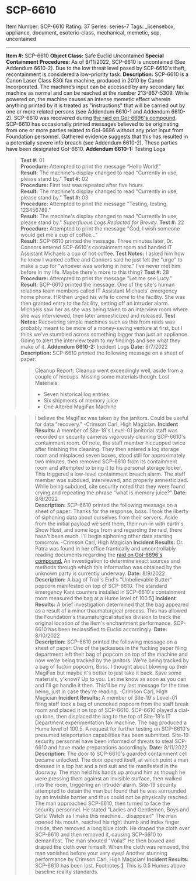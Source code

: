 # SCP-6610
Item Number: SCP-6610
Rating: 37
Series: series-7
Tags: _licensebox, appliance, document, esoteric-class, mechanical, memetic, scp, uncontained

---

**Item #:** SCP-6610
**Object Class:** Safe Euclid Uncontained
**Special Containment Procedures:** As of 8/11/2022, SCP-6610 is uncontained (See Addendum 6610-2). Due to the low threat level posed by SCP-6610's theft, recontainment is considered a low-priority task.
**Description:** SCP-6610 is a Canon Laser Class 830i fax machine, produced in 2010 by Canon Incorporated. The machine’s input can be accessed by any secondary fax machine as normal and can be reached at the number 213-867-5309. While powered on, the machine causes an intense memetic effect wherein anything printed by it is treated as "instructions" that will be carried out by one or more related persons (see Addendum 6610-1 and Addendum 6610-2).
SCP-6610 was recovered during [the raid on GoI-6696's compound](http://scp-wiki.wikidot.com/shades-and-polo-act-one-the-show-is-about-to-begin). SCP-6610 has occasionally printed messages believed to be originating from one or more parties related to GoI-6696 without any prior input from Foundation personnel. Gathered evidence suggests that this has resulted in a potentially severe info breach (see Addendum 6610-2). These parties have been designated GoI-6610.
**Addendum 6610-1:** Testing Logs
> **Test #:** 01  
>  **Procedure:** Attempted to print the message “Hello World!”  
>  **Result:** The machine's display changed to read "Currently in use, please stand by."
> **Test #:** 02  
>  **Procedure:** First test was repeated after five hours.  
>  **Result:** The machine's display changed to read "Currently in use, please stand by."
> **Test #:** 03  
>  **Procedure:** Attempted to print the message "Testing, testing. 123456789."  
>  **Result:** The machine's display changed to read "Currently in use, please stand by."
_Superfluous Logs Redacted for Brevity._
> **Test #:** 22  
>  **Procedure:** Attempted to print the message "God, I wish someone would get me a cup of coffee…"  
>  **Result:** SCP-6610 printed the message. Three minutes later, Dr. Connors entered SCP-6610's containment room and handed IT Assistant Michaels a cup of hot coffee.
> **Test Notes:** I asked him how he knew I wanted coffee and Connors said he just felt the "urge" to make a cup for "whoever was working in here." I've never met him before in my life. Maybe there's more to this thing?
> **Test #:** 28  
>  **Procedure:** Attempted to print the message "Let me see Lucy."  
>  **Result:** SCP-6610 printed the message. One of the site's human relations team members called IT Assistant Michaels' emergency home phone. HR then urged his wife to come to the facility. She was then granted entry to the facility, setting off an intruder alarm. Michaels saw her as she was being taken to an interview room where she was interviewed, then later amnesticized and released.
> **Test Notes:** Recovering simple machines such as this from raids was probably meant to be more of a money-saving venture at first, but I think we've stumbled across something bigger than just an appliance. Going to alert the interview team to my findings and see what they make of it.
**Addendum 6610-2:** Incident Logs
> **Date:** 8/7/2022  
>  **Description:** SCP-6610 printed the following message on a sheet of paper:
>> Cleanup Report: Cleanup went exceedingly well, aside from a couple of hiccups. Missing some materials though.
>> Lost Materials:
>>   * Seven historical log entries
>>   * Six shipments of memory juice
>>   * One Altered MagiFax Machine
>> 

>> I believe the MagiFax was taken by the janitors. Could be useful for data "recovery."
>> -Crimson Carl, High Magician.
> **Incident Results:** A member of Site-19's Level-01 janitorial staff was recorded on security cameras vigorously cleaning SCP-6610's containment room. Of note, the staff member hiccupped twice after finishing the cleaning. They then entered a log storage room and misplaced seven boxes, stood still for approximately two minutes, then removed SCP-6610 from its containment room and attempted to bring it to his personal storage locker. This triggered a low-level containment breach alarm. The staff member was subdued, interviewed, and properly amnesticized. While being subdued, site security noted that they were found crying and repeating the phrase "what is memory juice?"
> **Date:** 8/8/2022  
>  **Description:** SCP-6610 printed the following message on a sheet of paper:
>> Thanks for the response, boss. I took the liberty of siphoning data about ourselves from their servers. Aside from the initial payload we sent them, their run-in with earth's Show Host, and some logs from and regarding the raid, there hasn't been much. I'll begin siphoning other data starting tomorrow.
>> -Crimson Carl, High Magician
> **Incident Results:** Dr. Patra was found in her office frantically and uncontrollably reading documents regarding the [raid on GoI-6696's compound.](http://scp-wiki.wikidot.com/shades-and-polo-act-one-the-show-is-about-to-begin) An investigation to determine exact sources and methods through which this information was obtained by the unknown party is currently underway.
> **Date:** 8/9/2022  
>  **Description:** A bag of Trail's End's "Unbelievable Butter" popcorn manifested on top of SCP-6610. The standard emergency Kant counters installed in SCP-6610's containment room measured the bag at a Hume level of 100.5[1](javascript:;)
> **Incident Results:** A brief investigation determined that the bag appeared as a result of a minor thaumaturgical process. This has allowed the Foundation's thaumaturgical studies division to track the original location of the item's enchantment performance. SCP-6610 has been reclassified to Euclid accordingly.
> **Date:** 8/10/2022  
>  **Description:** SCP-6610 printed the following message on a sheet of paper:
>> One of the jackasses in the fucking paper filing department left their bag of popcorn on top of the machine and now we're being tracked by the janitors. We're being tracked by a bag of fuckin popcorn, Boss.
>> I thought about blowing up their MagiFax but maybe it's better to just take it back. Save some materials, y'know? Up to you. Let me know as soon as you can and I'll go handle it then. This'll be my last message for the time being, just in case they're reading.
>> -Crimson Carl, High Magician
> **Incident Results:** A member of Site-19's Level-01 filing staff took a bag of uncooked popcorn from the staff break room and placed it on top of SCP-6610. SCP-6610 played a dial-up tone, then displaced the bag to the top of Site-19's IT Department experimentation fax machine. The bag produced a Hume level of 100.5. A request for further testing on SCP-6610's presumed teleportation capabilities has been submitted. Site-19 security personnel have been informed of threats to steal SCP-6610 and have made preparations accordingly.
> **Date:** 8/11/2022  
>  **Description:** The door to SCP-6610's guarded containment cell became unlocked. The door opened itself, at which point a man dressed in a top hat and a red suit and tie manifested in the doorway. The man held his hands up around him as though he were pressing them against an invisible surface, then walked into the room, triggering an intruder alarm. Site-19 security attempted to detain the man but found that he was surrounded by an invisible barrier and thus could not be physically reached. The man approached SCP-6610, then turned to face the security personnel. He stated "Ladies and Gentlemen, Boys and Girls! Watch as I make this machine… disappear!" The man opened his mouth, reached his right thumb and index finger inside, then removed a long blue cloth. He draped the cloth over SCP-6610 and then removed it, causing SCP-6610 to demanifest. The man shouted "Voila!" He then bowed and draped the cloth over himself. When the cloth was removed, the man vanished before your very eyes! Another stunning performance by Crimson Carl, High Magician!
> **Incident Results:** SCP-6610 has been lost.
Footnotes
[1](javascript:;). This is 0.5 Humes above baseline reality standards.